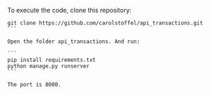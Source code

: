 To execute the code, clone this repository:
````
git clone https://github.com/carolstoffel/api_transactions.git
```

Open the folder api_transactions. And run:

```
pip install requirements.txt
python manage.py runserver
```

The port is 8000.
